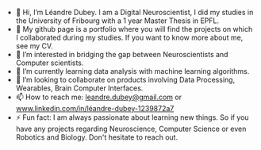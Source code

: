- 👋 Hi, I’m Léandre Dubey. I am a Digital Neuroscientist, I did my studies in the University of Fribourg with a 1 year Master Thesis in EPFL.
- 📄 My github page is a portfolio where you will find the projects on which I collaborated during my studies. If you want to know more about me, see my CV.
- 👀 I’m interested in bridging the gap between Neuroscientists and Computer scientists.
- 🌱 I’m currently learning data analysis with machine learning algorithms.
- 💞️ I’m looking to collaborate on products involving Data Processing, Wearables, Brain Computer Interfaces.
- 📫 How to reach me: leandre.dubey@gmail.com or www.linkedin.com/in/léandre-dubey-1239872a7
- ⚡ Fun fact: I am always passionate about learning new things. So if you have any projects regarding Neuroscience, Computer Science or even Robotics and Biology. Don't hesitate to reach out.

<!---
dubeyl/dubeyl is a ✨ special ✨ repository because its `README.md` (this file) appears on your GitHub profile.
You can click the Preview link to take a look at your changes.
--->
